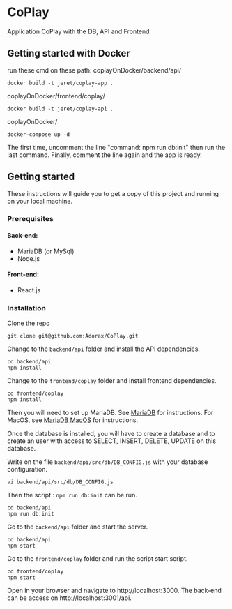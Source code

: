 # CoPlay
Application CoPlay with the DB, API and Frontend

## Getting started with Docker
run these cmd on these path:
coplayOnDocker/backend/api/
```
docker build -t jeret/coplay-app .
```
coplayOnDocker/frontend/coplay/
```
docker build -t jeret/coplay-api .
```
coplayOnDocker/
```
docker-compose up -d
```
The first time, uncomment the line "command: npm run db:init" then run the last command. Finally, comment the line again and the app is ready.

## Getting started
These instructions will guide you to get a copy of this project and running on your local machine.
### Prerequisites
#### Back-end:
- MariaDB (or MySql)
- Node.js

#### Front-end:
- React.js

### Installation
Clone the repo
```
git clone git@github.com:Adorax/CoPlay.git
```

Change to the `backend/api` folder and install the API dependencies.

```
cd backend/api
npm install
```

Change to the `frontend/coplay` folder and install frontend dependencies.
```
cd frontend/coplay
npm install
```

Then you will need to set up MariaDB. See [MariaDB](https://mariadb.org/) for instructions. For MacOS, see [MariaDB MacOS](https://mariadb.com/kb/en/library/installing-mariadb-on-macos-using-homebrew/) for instructions.

Once the database is installed, you will have to create a database and  to create an user with access to SELECT, INSERT, DELETE, UPDATE on this database.

Write on the file `backend/api/src/db/DB_CONFIG.js` with your database configuration.
```
vi backend/api/src/db/DB_CONFIG.js
```

Then the script : `npm run db:init` can be run.
```
cd backend/api
npm run db:init
```

Go to the `backend/api` folder and start the server.
```
cd backend/api
npm start
```

Go to the `frontend/coplay` folder and run the script start script.
```
cd frontend/coplay
npm start
```

Open in your browser and navigate to http://localhost:3000. The back-end can be access on http://localhost:3001/api.
